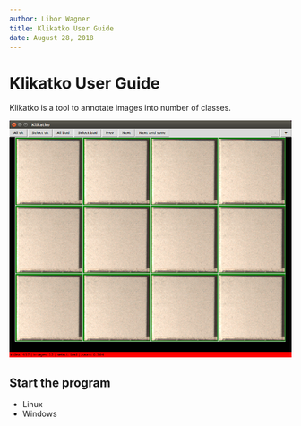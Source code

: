 ```yaml
---
author: Libor Wagner
title: Klikatko User Guide
date: August 28, 2018
---
```


# Klikatko User Guide

Klikatko is a tool to annotate images into number of classes.

![klikatko](fig/klikatko.png)

## Start the program

- Linux
- Windows
